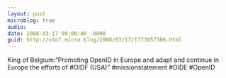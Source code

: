 ```yaml
---
layout: post
microblog: true
audio: 
date: 2008-03-17 00:00:00 -0000
guid: http://xtof.micro.blog/2008/03/17/t773057306.html
---
```

King of Belgium:“Promoting OpenID in Europe and adapt and continue in Europe the efforts of #OIDF (USA)” #missionstatement #OIDE #OpenID
